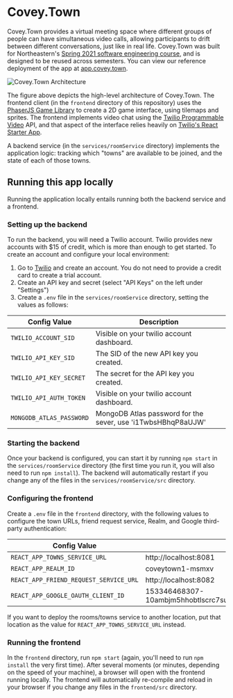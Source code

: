 # Covey.Town

Covey.Town provides a virtual meeting space where different groups of people can have simultaneous video calls, allowing participants to drift between different conversations, just like in real life.
Covey.Town was built for Northeastern's [Spring 2021 software engineering course](https://neu-se.github.io/CS4530-CS5500-Spring-2021/), and is designed to be reused across semesters.
You can view our reference deployment of the app at [app.covey.town](https://app.covey.town/).

![Covey.Town Architecture](docs/covey-town-architecture.png)

The figure above depicts the high-level architecture of Covey.Town.
The frontend client (in the `frontend` directory of this repository) uses the [PhaserJS Game Library](https://phaser.io) to create a 2D game interface, using tilemaps and sprites.
The frontend implements video chat using the [Twilio Programmable Video](https://www.twilio.com/docs/video) API, and that aspect of the interface relies heavily on [Twilio's React Starter App](https://github.com/twilio/twilio-video-app-react).

A backend service (in the `services/roomService` directory) implements the application logic: tracking which "towns" are available to be joined, and the state of each of those towns.

## Running this app locally

Running the application locally entails running both the backend service and a frontend.

### Setting up the backend

To run the backend, you will need a Twilio account. Twilio provides new accounts with $15 of credit, which is more than enough to get started.
To create an account and configure your local environment:

1. Go to [Twilio](https://www.twilio.com/) and create an account. You do not need to provide a credit card to create a trial account.
2. Create an API key and secret (select "API Keys" on the left under "Settings")
3. Create a `.env` file in the `services/roomService` directory, setting the values as follows:

| Config Value             | Description                                                  |
| ------------------------ | ------------------------------------------------------------ |
| `TWILIO_ACCOUNT_SID`     | Visible on your twilio account dashboard.                    |
| `TWILIO_API_KEY_SID`     | The SID of the new API key you created.                      |
| `TWILIO_API_KEY_SECRET`  | The secret for the API key you created.                      |
| `TWILIO_API_AUTH_TOKEN`  | Visible on your twilio account dashboard.                    |
| `MONGODB_ATLAS_PASSWORD` | MongoDB Atlas password for the sever, use 'i1TwbsHBhqP8aUJW' |

### Starting the backend

Once your backend is configured, you can start it by running `npm start` in the `services/roomService` directory (the first time you run it, you will also need to run `npm install`).
The backend will automatically restart if you change any of the files in the `services/roomService/src` directory.

### Configuring the frontend

Create a `.env` file in the `frontend` directory, with the following values to configure the town URLs, friend request service, Realm, and Google third-party authentication:

| Config Value                           | Description                                                              |
| -------------------------------------- | ------------------------------------------------------------------------ |
| `REACT_APP_TOWNS_SERVICE_URL`          | http://localhost:8081                                                    |
| `REACT_APP_REALM_ID`                   | coveytown1-msmxv                                                         | 
| `REACT_APP_FRIEND_REQUEST_SERVICE_URL` | http://localhost:8082                                                    |
| `REACT_APP_GOOGLE_OAUTH_CLIENT_ID`     | 153346468307-10ambjm5hhobtlscrc7sukgmdvlkl46q.apps.googleusercontent.com |

If you want to deploy the rooms/towns service to another location, put that location as the value for `REACT_APP_TOWNS_SERVICE_URL` instead.

### Running the frontend

In the `frontend` directory, run `npm start` (again, you'll need to run `npm install` the very first time). After several moments (or minutes, depending on the speed of your machine), a browser will open with the frontend running locally.
The frontend will automatically re-compile and reload in your browser if you change any files in the `frontend/src` directory.
